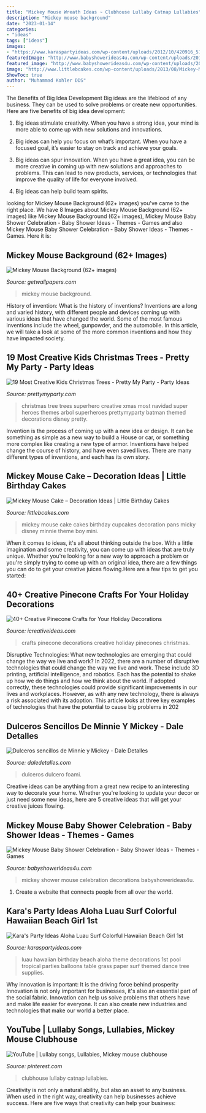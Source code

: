 ```yaml
---
title: "Mickey Mouse Wreath Ideas ~ Clubhouse Lullaby Catnap Lullabies"
description: "Mickey mouse background"
date: "2023-01-14"
categories:
- "ideas"
tags: ["ideas"]
images:
- "https://www.karaspartyideas.com/wp-content/uploads/2012/10/420916_512762645420395_1697847297_n_600x900.jpg"
featuredImage: "http://www.babyshowerideas4u.com/wp-content/uploads/2019/04/Mickey-Mouse-Baby-Shower-Celebration-Decorations.jpg"
featured_image: "http://www.babyshowerideas4u.com/wp-content/uploads/2019/04/Mickey-Mouse-Baby-Shower-Celebration-Decorations.jpg"
image: "http://www.littlebcakes.com/wp-content/uploads/2013/08/Mickey-Mouse-Cake-Pans.jpg"
ShowToc: true
author: "Muhammad Kohler DDS"
---
```



The Benefits of Big Idea Development
Big ideas are the lifeblood of any business. They can be used to solve problems or create new opportunities. Here are five benefits of big idea development:
1. Big ideas stimulate creativity. When you have a strong idea, your mind is more able to come up with new solutions and innovations.

2. Big ideas can help you focus on what’s important. When you have a focused goal, it’s easier to stay on track and achieve your goals.

3. Big ideas can spur innovation. When you have a great idea, you can be more creative in coming up with new solutions and approaches to problems. This can lead to new products, services, or technologies that improve the quality of life for everyone involved.

4. Big ideas can help build team spirits.

	

		
looking for Mickey Mouse Background (62+ images) you've came to the right place. We have 8 Images about Mickey Mouse Background (62+ images) like Mickey Mouse Background (62+ images), Mickey Mouse Baby Shower Celebration - Baby Shower Ideas - Themes - Games and also Mickey Mouse Baby Shower Celebration - Baby Shower Ideas - Themes - Games. Here it is:
		
    
## Mickey Mouse Background (62+ Images)

<img loading=lazy src="https://getwallpapers.com/wallpaper/full/c/8/b/1387072-full-size-mickey-mouse-background-1989x3000-photos.jpg" onerror="this.onerror=null;this.src='https://tse3.mm.bing.net/th?id=OIP.2IFeUWlPV6FE0sKiEJl0CQHaLK&amp;pid=15.1';" alt="Mickey Mouse Background (62+ images)">

_Source: getwallpapers.com_

>mickey mouse background. 

	

History of invention: What is the history of inventions?
Inventions are a long and varied history, with different people and devices coming up with various ideas that have changed the world. Some of the most famous inventions include the wheel, gunpowder, and the automobile. In this article, we will take a look at some of the more common inventions and how they have impacted society.

    
## 19 Most Creative Kids Christmas Trees - Pretty My Party - Party Ideas

<img loading=lazy src="https://zolpwsuwoq-flywheel.netdna-ssl.com/wp-content/gallery/kids-christmas-trees/superheroes-christmas-tree.jpg" onerror="this.onerror=null;this.src='https://tse4.mm.bing.net/th?id=OIP.2th0GTR7SOu2fSV_38wOtQHaJ4&amp;pid=15.1';" alt="19 Most Creative Kids Christmas Trees - Pretty My Party - Party Ideas">

_Source: prettymyparty.com_

>christmas tree trees superhero creative xmas most navidad super heroes themes arbol superheroes prettymyparty batman themed decorations disney pretty. 

	

Invention is the process of coming up with a new idea or design. It can be something as simple as a new way to build a House or car, or something more complex like creating a new type of armor. Inventions have helped change the course of history, and have even saved lives. There are many different types of inventions, and each has its own story.

    
## Mickey Mouse Cake – Decoration Ideas | Little Birthday Cakes

<img loading=lazy src="http://www.littlebcakes.com/wp-content/uploads/2013/08/Mickey-Mouse-Cake-Pans.jpg" onerror="this.onerror=null;this.src='https://tse3.mm.bing.net/th?id=OIP.OjGnoTefdnTkUNDUsnLERwHaLH&amp;pid=15.1';" alt="Mickey Mouse Cake – Decoration Ideas | Little Birthday Cakes">

_Source: littlebcakes.com_

>mickey mouse cake cakes birthday cupcakes decoration pans micky disney minnie theme boy mini. 

	

When it comes to ideas, it's all about thinking outside the box. With a little imagination and some creativity, you can come up with ideas that are truly unique. Whether you're looking for a new way to approach a problem or you're simply trying to come up with an original idea, there are a few things you can do to get your creative juices flowing.Here are a few tips to get you started:

    
## 40+ Creative Pinecone Crafts For Your Holiday Decorations

<img loading=lazy src="https://www.icreativeideas.com/wp-content/uploads/2015/11/pineconecraft12.jpg" onerror="this.onerror=null;this.src='https://tse1.mm.bing.net/th?id=OIP._z5_2O8Ceq1knCgxY2awjQHaLH&amp;pid=15.1';" alt="40+ Creative Pinecone Crafts for Your Holiday Decorations">

_Source: icreativeideas.com_

>crafts pinecone decorations creative holiday pinecones christmas. 

	

Disruptive Technologies: What new technologies are emerging that could change the way we live and work?
In 2022, there are a number of disruptive technologies that could change the way we live and work. These include 3D printing, artificial intelligence, and robotics. Each has the potential to shake up how we do things and how we think about the world. If adopted correctly, these technologies could provide significant improvements in our lives and workplaces. However, as with any new technology, there is always a risk associated with its adoption. This article looks at three key examples of technologies that have the potential to cause big problems in 202
    
## Dulceros Sencillos De Minnie Y Mickey - Dale Detalles

<img loading=lazy src="https://i2.wp.com/www.daledetalles.com/wp-content/uploads/2016/04/dulcero-minnie2.jpg?resize=564%2C752" onerror="this.onerror=null;this.src='https://tse4.mm.bing.net/th?id=OIP.vbSIxqNPU6Ypd_KRjJkjfQHaJ4&amp;pid=15.1';" alt="Dulceros sencillos de Minnie y Mickey - Dale Detalles">

_Source: daledetalles.com_

>dulceros dulcero foami. 

	

Creative ideas can be anything from a great new recipe to an interesting way to decorate your home. Whether you're looking to update your decor or just need some new ideas, here are 5 creative ideas that will get your creative juices flowing.

    
## Mickey Mouse Baby Shower Celebration - Baby Shower Ideas - Themes - Games

<img loading=lazy src="http://www.babyshowerideas4u.com/wp-content/uploads/2019/04/Mickey-Mouse-Baby-Shower-Celebration-Decorations.jpg" onerror="this.onerror=null;this.src='https://tse4.mm.bing.net/th?id=OIP.qABxfKYW1UmaStEE12vyMAHaK-&amp;pid=15.1';" alt="Mickey Mouse Baby Shower Celebration - Baby Shower Ideas - Themes - Games">

_Source: babyshowerideas4u.com_

>mickey shower mouse celebration decorations babyshowerideas4u. 

	

1. Create a website that connects people from all over the world.

    
## Kara&#039;s Party Ideas Aloha Luau Surf Colorful Hawaiian Beach Girl 1st

<img loading=lazy src="https://www.karaspartyideas.com/wp-content/uploads/2012/10/420916_512762645420395_1697847297_n_600x900.jpg" onerror="this.onerror=null;this.src='https://tse3.mm.bing.net/th?id=OIP.Fxo3KzrSr5Zu7pfNf0ZchwHaLH&amp;pid=15.1';" alt="Kara&#039;s Party Ideas Aloha Luau Surf Colorful Hawaiian Beach Girl 1st">

_Source: karaspartyideas.com_

>luau hawaiian birthday beach aloha theme decorations 1st pool tropical parties balloons table grass paper surf themed dance tree supplies. 

	

Why innovation is important: It is the driving force behind prosperity
Innovation is not only important for businesses, it's also an essential part of the social fabric. Innovation can help us solve problems that others have and make life easier for everyone. It can also create new industries and technologies that make our world a better place.

    
## YouTube | Lullaby Songs, Lullabies, Mickey Mouse Clubhouse

<img loading=lazy src="https://i.pinimg.com/736x/9f/13/56/9f13560b06ce31e715db9050dc3b0653.jpg" onerror="this.onerror=null;this.src='https://tse4.mm.bing.net/th?id=OIP.Z9IBE58YnzLnBeJfbz3q2QHaFj&amp;pid=15.1';" alt="YouTube | Lullaby songs, Lullabies, Mickey mouse clubhouse">

_Source: pinterest.com_

>clubhouse lullaby catnap lullabies. 

	

Creativity is not only a natural ability, but also an asset to any business. When used in the right way, creativity can help businesses achieve success. Here are five ways that creativity can help your business: 

